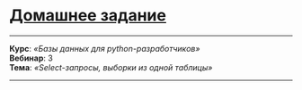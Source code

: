 # [Домашнее задание](https://github.com/netology-code/py-homeworks-db/tree/video/03-dml)

---

**Курс**: _«Базы данных для python-разработчиков»_  
**Вебинар**: 3    
**Тема**: _«Select-запросы, выборки из одной таблицы»_

---